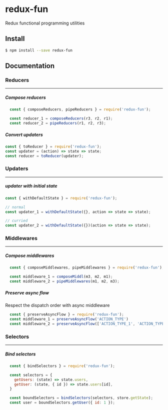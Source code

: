 redux-fun
===============

Redux functional programming utilities

## Install
```bash
$ npm install --save redux-fun
```

## Documentation


### Reducers
----------------------

##### Compose reducers
```js
  const { composeReducers, pipeReducers } = require('redux-fun');

  const reducer_1 = composeReducers(r3, r2, r1);
  const reducer_2 = pipeReducers(r1, r2, r3);
```

##### Convert updaters
```js
const { toReducer } = require('redux-fun');
const updater = (action) => state => state;
const reducer = toReducer(updater);
```

### Updaters
----------------------
##### updater with initial state
```js
const { withDefaultState } = require('redux-fun');

// normal
const updater_1 = withDefaultState({}, action => state => state);

// curried
const updater_2 = withDefaultState({})(action => state => state);
```

### Middlewares
----------------------

##### Compose middlewares
```js
  const { composeMiddlewares, pipeMiddlewares } = require('redux-fun');

  const middleware_1 = composeMiddl(m3, m2, m1);
  const middleware_2 = pipeMiddlewares(m1, m2, m3);
```

##### Preserve async flow
Respect the dispatch order with async middleware
```js
  const { preserveAsyncFlow } = require('redux-fun');
  const middleware_1 = preserveAsyncFlow('ACTION_TYPE')
  const middleware_2 = preserveAsyncFlow(['ACTION_TYPE_1', 'ACTION_TYPE_2'])
```

### Selectors
----------------------

##### Bind selectors

```js
  const { bindSelectors } = require('redux-fun');

  const selectors = {
    getUsers: (state) => state.users,
    getUser: (state, { id }) => state.users[id],
  }

  const boundSelectors = bindSelectors(selectors, store.getState);
  const user = boundSelectors.getUser({ id: 1 });
```
